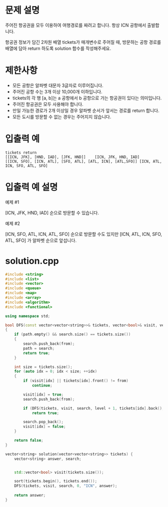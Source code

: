 # 문제 설명
주어진 항공권을 모두 이용하여 여행경로를 짜려고 합니다. 항상 ICN 공항에서 출발합니다.

항공권 정보가 담긴 2차원 배열 tickets가 매개변수로 주어질 때, 방문하는 공항 경로를 배열에 담아 return 하도록 solution 함수를 작성해주세요.

# 제한사항
- 모든 공항은 알파벳 대문자 3글자로 이루어집니다.
- 주어진 공항 수는 3개 이상 10,000개 이하입니다.
- tickets의 각 행 [a, b]는 a 공항에서 b 공항으로 가는 항공권이 있다는 의미입니다.
- 주어진 항공권은 모두 사용해야 합니다.
- 만일 가능한 경로가 2개 이상일 경우 알파벳 순서가 앞서는 경로를 return 합니다.
- 모든 도시를 방문할 수 없는 경우는 주어지지 않습니다.

# 입출력 예
```
tickets	return
[[ICN, JFK], [HND, IAD], [JFK, HND]]	[ICN, JFK, HND, IAD]
[[ICN, SFO], [ICN, ATL], [SFO, ATL], [ATL, ICN], [ATL,SFO]]	[ICN, ATL, ICN, SFO, ATL, SFO]
```

# 입출력 예 설명
예제 #1

[ICN, JFK, HND, IAD] 순으로 방문할 수 있습니다.

예제 #2

[ICN, SFO, ATL, ICN, ATL, SFO] 순으로 방문할 수도 있지만 [ICN, ATL, ICN, SFO, ATL, SFO] 가 알파벳 순으로 앞섭니다.

# solution.cpp
```cpp
#include <string>
#include <list>
#include <vector>
#include <queue>
#include <map>
#include <array>
#include <algorithm>
#include <functional> 

using namespace std;

bool DFS(const vector<vector<string>>& tickets, vector<bool>& visit, vector<string>& search, int level, string from, vector<string>& path)
{
	if (path.empty() && search.size() == tickets.size())
	{
		search.push_back(from);
		path = search;
		return true;
	}

	int size = tickets.size();
	for (auto idx = 0; idx < size; ++idx)
	{
		if (visit[idx] || tickets[idx].front() != from)
			continue;

		visit[idx] = true;
		search.push_back(from);

		if (DFS(tickets, visit, search, level + 1, tickets[idx].back(), path))
			return true;

		search.pop_back();
		visit[idx] = false;
	}

	return false;
}

vector<string> solution(vector<vector<string>> tickets) {
	vector<string> answer, search;


	std::vector<bool> visit(tickets.size());

	sort(tickets.begin(), tickets.end());
	DFS(tickets, visit, search, 0, "ICN", answer);
	
	return answer;
}
```